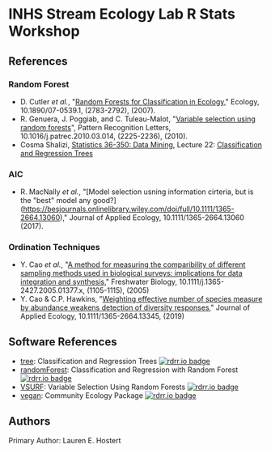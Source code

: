 # INHS Stream Ecology Lab R Stats Workshop

## References

### Random Forest
- D. Cutler _et al._, "[Random Forests for Classification in Ecology](https://esajournals.onlinelibrary.wiley.com/doi/abs/10.1890/07-0539.1)," Ecology, 10.1890/07-0539.1, (2783-2792), (2007).
- R. Genuera, J. Poggiab, and C. Tuleau-Malot, "[Variable selection using random forests](https://www.sciencedirect.com/science/article/abs/pii/S0167865510000954)", Pattern Recognition Letters, 10.1016/j.patrec.2010.03.014, (2225-2236), (2010).
- Cosma Shalizi, [Statistics 36-350: Data Mining](https://www.stat.cmu.edu/~cshalizi/350/), Lecture 22: [Classification and Regression Trees](https://www.stat.cmu.edu/~cshalizi/350/lectures/22/lecture-22.pdf)

### AIC
- R. MacNally _et al._, "[Model selection usning information cirteria, but is the "best" model any good?] (https://besjournals.onlinelibrary.wiley.com/doi/full/10.1111/1365-2664.13060)," Journal of Applied Ecology, 10.1111/1365-2664.13060 (2017).

### Ordination Techniques
- Y. Cao _et al._, "[A method for measuring the comparibility of different sampling methods used in biological surveys: implications for data integration and synthesis](https://onlinelibrary.wiley.com/doi/full/10.1111/j.1365-2427.2005.01377.x)," Freshwater Biology, 10.1111/j.1365-2427.2005.01377.x, (1105-1115), (2005)
- Y. Cao & C.P. Hawkins, "[Weighting effective number of species measure by abundance weakens detection of diversity responses](https://onlinelibrary.wiley.com/doi/full/10.1111/j.1365-2427.2005.01377.x)," Journal of Applied Ecology, 10.1111/1365-2664.13345, (2019)

## Software References

- [tree](https://cran.r-project.org/web/packages/tree/index.html): Classification and Regression Trees [![rdrr.io badge](https://img.shields.io/badge/view%20on-rdrr.io-blue.svg)](https://rdrr.io/cran/tree/man/tree.html)
- [randomForest](https://cran.r-project.org/web/packages/randomForest/index.html): Classification and Regression with Random Forest [![rdrr.io badge](https://img.shields.io/badge/view%20on-rdrr.io-blue.svg)](https://rdrr.io/cran/randomForest/man/randomForest.html)
- [VSURF](https://cran.r-project.org/web/packages/VSURF/index.html): Variable Selection Using Random Forests [![rdrr.io badge](https://img.shields.io/badge/view%20on-rdrr.io-blue.svg)](https://rdrr.io/cran/VSURF/man/VSURF.html)
- [vegan](https://cran.r-project.org/web/packages/vegan/index.html): Community Ecology Package [![rdrr.io badge](https://img.shields.io/badge/view%20on-rdrr.io-blue.svg)](https://rdrr.io/rforge/vegan/)

## Authors

Primary Author: Lauren E. Hostert
